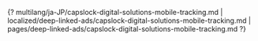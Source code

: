 {? multilang/ja-JP/capslock-digital-solutions-mobile-tracking.md | localized/deep-linked-ads/capslock-digital-solutions-mobile-tracking.md | pages/deep-linked-ads/capslock-digital-solutions-mobile-tracking.md ?}
